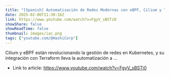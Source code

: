 ```yaml
---
title: "[Spanish] Automatización de Redes Modernas con eBPF, Cilium y Terraform"
date: 2025-02-06T11:30:16Z
link: https://www.youtube.com/watch?v=FgyV_sBSTi0
showShare: false
showReadTime: false
thumbnail: images/iac.png
tags: ["youtube.com/@HashiCorp"]
---
```

Cilium y eBPF están revolucionando la gestión de redes en Kubernetes, y su integración con Terraform lleva la automatización a ...

- Link to article: https://www.youtube.com/watch?v=FgyV_sBSTi0